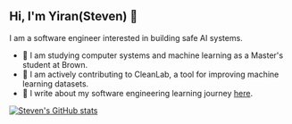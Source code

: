 ## Hi, I'm Yiran(Steven) 👋

I am a software engineer interested in building safe AI systems.

- 🐻 I am studying computer systems and machine learning as a Master's student at Brown.
- 🧼 I am actively contributing to CleanLab, a tool for improving machine learning datasets.
- 📝 I write about my software engineering learning journey [here](https://excessive-sea-d3a.notion.site/82575c9d54d547d5b73273c8bd0af4fe?v=10efecee74c54e5d971a0b4315e323ae&pvs=4).

[![Steven's GitHub stats](https://github-readme-stats.vercel.app/api?username=steven-yiran)](https://github.com/steven-yiran/github-readme-stats)

<!---
Steven-Yiran/Steven-Yiran is a special repository because its `README.md` (this file) appears on your GitHub profile.
You can click the Preview link to take a look at your changes.
--->
